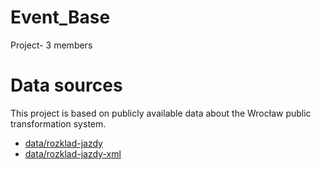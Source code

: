 # Event_Base
Project- 3 members

# Data sources

This project is based on publicly available data about the Wrocław
public transformation system.

- [data/rozklad-jazdy](https://www.wroclaw.pl/open-data/dataset/rozkladjazdytransportupublicznegoplik_data)
- [data/rozklad-jazdy-xml](https://www.wroclaw.pl/open-data/dataset/rozkladjazdytransportupublicznegoxml_data)
